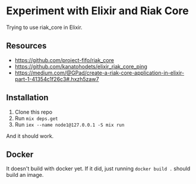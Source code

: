 # Experiment with Elixir and Riak Core

Trying to use riak_core in Elixir.

## Resources

* https://github.com/project-fifo/riak_core
* https://github.com/kanatohodets/elixir_riak_core_ping
* https://medium.com/@GPad/create-a-riak-core-application-in-elixir-part-1-41354c1f26c3#.hxzh5zaw7

## Installation

1. Clone this repo
2. Run `mix deps.get`
3. Run `iex --name node1@127.0.0.1 -S mix run`

And it should work.

## Docker

It doesn't build with docker yet. If it did, just running `docker build .`
should build an image.
